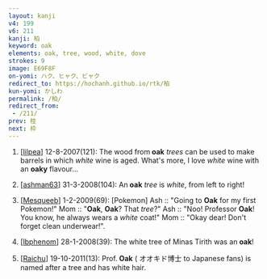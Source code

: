 ```yaml
---
layout: kanji
v4: 199
v6: 211
kanji: 柏
keyword: oak
elements: oak, tree, wood, white, dove
strokes: 9
image: E69F8F
on-yomi: ハク、ヒャク、ビャク
redirect_to: https://hochanh.github.io/rtk/柏
kun-yomi: かしわ
permalink: /柏/
redirect_from:
 - /211/
prev: 桂
next: 枠
---
```


1) [<a href="http://kanji.koohii.com/profile/lilpea">lilpea</a>] 12-8-2007(121): The wood from<strong> oak</strong> <em>trees</em> can be used to make barrels in which <em>white</em> wine is aged. What&#039;s more, I love <em>white</em> wine with an <strong>oaky</strong> flavour...

2) [<a href="http://kanji.koohii.com/profile/ashman63">ashman63</a>] 31-3-2008(104): An<strong> oak</strong> <em>tree</em> is <em>white</em>, from left to right!

3) [<a href="http://kanji.koohii.com/profile/Mesqueeb">Mesqueeb</a>] 1-2-2009(69): [Pokemon] Ash :: &quot;Going to <strong>Oak</strong> for my first Pokemon!&quot; Mom :: &quot;<strong>Oak</strong>, <strong>Oak</strong>? That <em>tree</em>?&quot; Ash :: &quot;Noo! Professor <strong>Oak</strong>! You know, he always wears a <em>white</em> coat!&quot; Mom :: &quot;Okay dear! Don&#039;t forget clean underwear!&quot;.

4) [<a href="http://kanji.koohii.com/profile/lbphenom">lbphenom</a>] 28-1-2008(39): The white tree of Minas Tirith was an<strong> oak</strong>!

5) [<a href="http://kanji.koohii.com/profile/Raichu">Raichu</a>] 19-10-2011(13): Prof.<strong> Oak</strong> ( オオキド博士 to Japanese fans) is named after a tree and has white hair.


